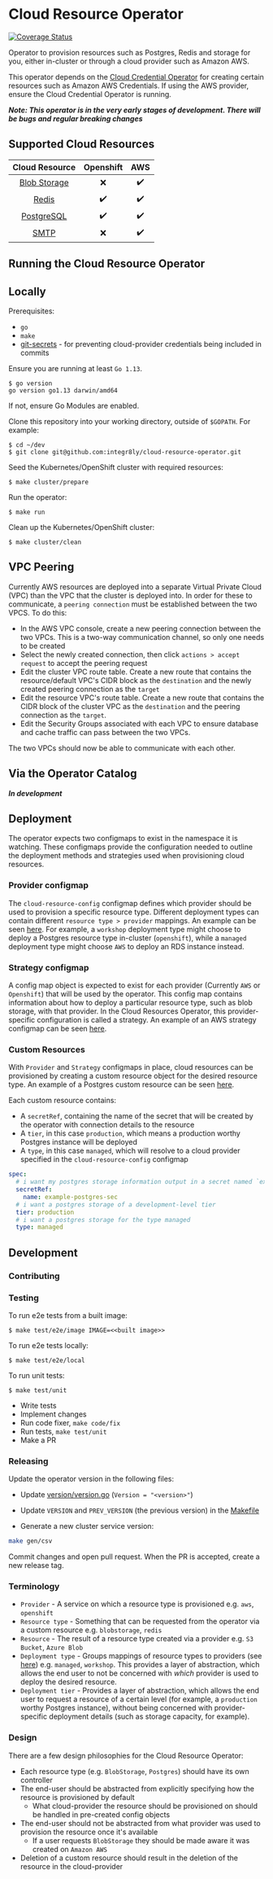 # Cloud Resource Operator

[![Coverage Status](https://coveralls.io/repos/github/integr8ly/cloud-resource-operator/badge.svg)](https://coveralls.io/github/integr8ly/cloud-resource-operator)

Operator to provision resources such as Postgres, Redis and storage for you, either in-cluster or through a cloud
provider such as Amazon AWS.

This operator depends on the [Cloud Credential Operator](https://github.com/openshift/cloud-credential-operator) for
creating certain resources such as Amazon AWS Credentials. If using the AWS provider, ensure the Cloud Credential
Operator is running.

***Note: This operator is in the very early stages of development. There will be bugs and regular breaking changes***

## Supported Cloud Resources
| Cloud Resource 	| Openshift 	| AWS 	|
|:--------------:	|:---------:	|:---------:	|
|  [Blob Storage](./doc/blobstorage.md)  	|     :x:     	| :heavy_check_mark: 	|
|     [Redis](./doc/redis.md)  	|     :heavy_check_mark:     	|  :heavy_check_mark: 	|
|   [PostgreSQL](./doc/postgresql.md) 	|     :heavy_check_mark:     	|  :heavy_check_mark:  	|
|      [SMTP](./doc/smtp.md)     	|     :x:     	|  :heavy_check_mark:  	|

## Running the Cloud Resource Operator
## Locally

Prerequisites:
- `go`
- `make`
- [git-secrets](https://github.com/awslabs/git-secrets) - for preventing cloud-provider credentials being included in 
commits

Ensure you are running at least `Go 1.13`.
```shell script
$ go version
go version go1.13 darwin/amd64
```

If not, ensure Go Modules are enabled.

Clone this repository into your working directory, outside of `$GOPATH`. For example:
```shell script
$ cd ~/dev
$ git clone git@github.com:integr8ly/cloud-resource-operator.git
```

Seed the Kubernetes/OpenShift cluster with required resources:
```shell script
$ make cluster/prepare
```

Run the operator:
```shell script
$ make run
```

Clean up the Kubernetes/OpenShift cluster:
```shell script
$ make cluster/clean
```

## VPC Peering 
Currently AWS resources are deployed into a separate Virtual Private Cloud (VPC) than the VPC that the cluster is deployed into. In order for these to communicate, a `peering connection` must be established between the two VPCS. To do this:
- In the AWS VPC console, create a new peering connection between the two VPCs. This is a two-way communication channel, so only one needs to be created
- Select the newly created connection, then click `actions > accept request` to accept the peering request
- Edit the cluster VPC route table. Create a new route that contains the resource/default VPC's CIDR block as the `destination` and the newly created peering connection as the `target`
- Edit the resource VPC's route table. Create a new route that contains the CIDR block of the cluster VPC as the `destination` and the peering connection as the `target`. 
- Edit the Security Groups associated with each VPC to ensure database and cache traffic can pass between the two VPCs.

The two VPCs should now be able to communicate with each other. 

## Via the Operator Catalog

***In development***

## Deployment
The operator expects two configmaps to exist in the namespace it is watching. These configmaps provide the configuration needed to outline the deployment methods and strategies used when provisioning cloud resources.

### Provider configmap
The `cloud-resource-config` configmap defines which provider should be used to provision a specific resource type. Different deployment types can contain different `resource type > provider` mappings.
An example can be seen [here](deploy/examples/cloud_resource_config.yaml).
For example, a `workshop` deployment type might choose to deploy a Postgres resource type in-cluster (`openshift`), while a `managed` deployment type might choose `AWS` to deploy an RDS instance instead. 

### Strategy configmap
A config map object is expected to exist for each provider (Currently `AWS` or `Openshift`) that will be used by the operator. 
This config map contains information about how to deploy a particular resource type, such as blob storage, with that provider. 
In the Cloud Resources Operator, this provider-specific configuration is called a strategy. An example of an AWS strategy configmap can be seen [here](deploy/examples/cloud_resources_aws_strategies.yaml).

### Custom Resources
With `Provider` and `Strategy` configmaps in place, cloud resources can be provisioned by creating a custom resource object for the desired resource type. 
An example of a Postgres custom resource can be seen [here](./deploy/crds/integreatly_v1alpha1_postgres_cr.yaml). 

Each custom resource contains:
- A `secretRef`, containing the name of the secret that will be created by the operator with connection details to the resource
- A `tier`, in this case `production`, which means a production worthy Postgres instance will be deployed 
- A `type`, in this case `managed`, which will resolve to a cloud provider specified in the `cloud-resource-config` configmap

```yaml
spec:
  # i want my postgres storage information output in a secret named `example-postgres-sec`
  secretRef:
    name: example-postgres-sec
  # i want a postgres storage of a development-level tier
  tier: production
  # i want a postgres storage for the type managed
  type: managed
```

## Development

### Contributing

### Testing
To run e2e tests from a built image:
```
$ make test/e2e/image IMAGE=<<built image>>
```
To run e2e tests locally:
```
$ make test/e2e/local
```
To run unit tests:
```
$ make test/unit
```

- Write tests
- Implement changes
- Run code fixer, `make code/fix`
- Run tests, `make test/unit`
- Make a PR


### Releasing


Update the operator version in the following files:

* Update [version/version.go](version/version.go) (`Version = "<version>"`)

* Update `VERSION` and `PREV_VERSION` (the previous version) in the [Makefile](Makefile) 

* Generate a new cluster service version:
```sh
make gen/csv
```

Commit changes and open pull request. When the PR is accepted, create a new release tag.

### Terminology
- `Provider` - A service on which a resource type is provisioned e.g. `aws`, `openshift`
- `Resource type` - Something that can be requested from the operator via a custom resource e.g. `blobstorage`, `redis`
- `Resource` - The result of a resource type created via a provider e.g. `S3 Bucket`, `Azure Blob`
- `Deployment type` - Groups mappings of resource types to providers (see [here](deploy/examples/cloud_resource_config.yaml)) e.g. `managed`, `workshop`. This provides a layer of abstraction, which allows the end user to not be concerned with _which_ provider is used to deploy the desired resource. 
- `Deployment tier` - Provides a layer of abstraction, which allows the end user to request a resource of a certain level (for example, a `production` worthy Postgres instance), without being concerned with provider-specific deployment details (such as storage capacity, for example). 

### Design
There are a few design philosophies for the Cloud Resource Operator:
- Each resource type (e.g. `BlobStorage`, `Postgres`) should have its own controller
- The end-user should be abstracted from explicitly specifying how the resource is provisioned by default
    - What cloud-provider the resource should be provisioned on should be handled in pre-created config objects
- The end-user should not be abstracted from what provider was used to provision the resource once it's available
    - If a user requests `BlobStorage` they should be made aware it was created on `Amazon AWS`
- Deletion of a custom resource should result in the deletion of the resource in the cloud-provider